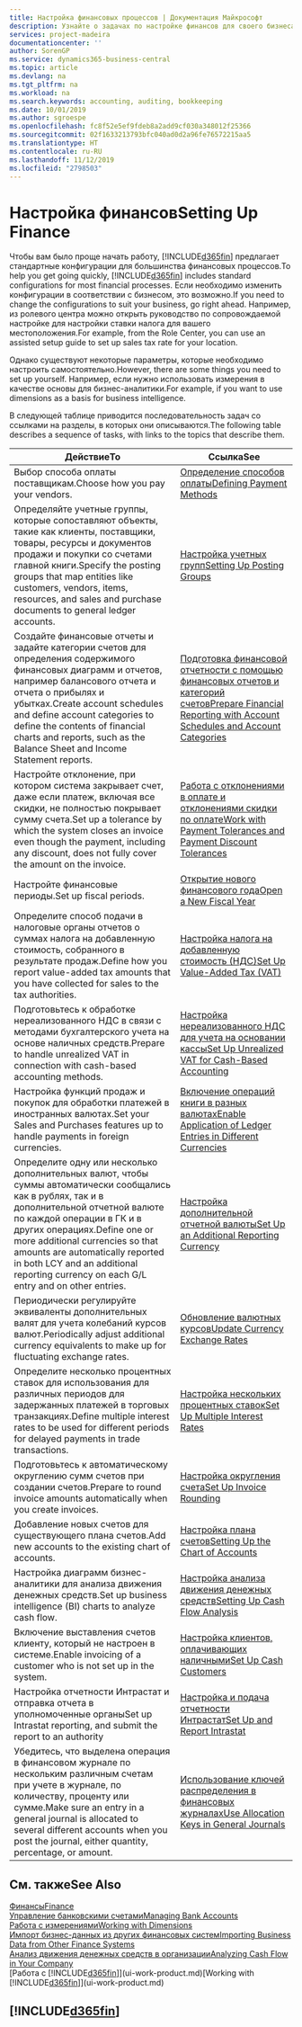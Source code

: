 ```yaml
---
title: Настройка финансовых процессов | Документация Майкрософт
description: Узнайте о задачах по настройке финансов для своего бизнеса в соответствии требованиями учет и аудита.
services: project-madeira
documentationcenter: ''
author: SorenGP
ms.service: dynamics365-business-central
ms.topic: article
ms.devlang: na
ms.tgt_pltfrm: na
ms.workload: na
ms.search.keywords: accounting, auditing, bookkeeping
ms.date: 10/01/2019
ms.author: sgroespe
ms.openlocfilehash: fc8f52e5ef9fdeb8a2add9cf030a348012f25366
ms.sourcegitcommit: 02f1633213793bfc040ad0d2a96fe76572215aa5
ms.translationtype: HT
ms.contentlocale: ru-RU
ms.lasthandoff: 11/12/2019
ms.locfileid: "2798503"
---
```

# <a name="setting-up-finance"></a><span data-ttu-id="50649-103">Настройка финансов</span><span class="sxs-lookup"><span data-stu-id="50649-103">Setting Up Finance</span></span>
<span data-ttu-id="50649-104">Чтобы вам было проще начать работу, [!INCLUDE[d365fin](includes/d365fin_md.md)] предлагает стандартные конфигурации для большинства финансовых процессов.</span><span class="sxs-lookup"><span data-stu-id="50649-104">To help you get going quickly, [!INCLUDE[d365fin](includes/d365fin_md.md)] includes standard configurations for most financial processes.</span></span> <span data-ttu-id="50649-105">Если необходимо изменить конфигурации в соответствии с бизнесом, это возможно.</span><span class="sxs-lookup"><span data-stu-id="50649-105">If you need to change the configurations to suit your business, go right ahead.</span></span> <span data-ttu-id="50649-106">Например, из ролевого центра можно открыть руководство по сопровождаемой настройке для настройки ставки налога для вашего местоположения.</span><span class="sxs-lookup"><span data-stu-id="50649-106">For example, from the Role Center, you can use an assisted setup guide to set up sales tax rate for your location.</span></span>  

<span data-ttu-id="50649-107">Однако существуют некоторые параметры, которые необходимо настроить самостоятельно.</span><span class="sxs-lookup"><span data-stu-id="50649-107">However, there are some things you need to set up yourself.</span></span> <span data-ttu-id="50649-108">Например, если нужно использовать измерения в качестве основы для бизнес-аналитики.</span><span class="sxs-lookup"><span data-stu-id="50649-108">For example, if you want to use dimensions as a basis for business intelligence.</span></span>  

<span data-ttu-id="50649-109">В следующей таблице приводится последовательность задач со ссылками на разделы, в которых они описываются.</span><span class="sxs-lookup"><span data-stu-id="50649-109">The following table describes a sequence of tasks, with links to the topics that describe them.</span></span>

| <span data-ttu-id="50649-110">Действие</span><span class="sxs-lookup"><span data-stu-id="50649-110">To</span></span> | <span data-ttu-id="50649-111">Ссылка</span><span class="sxs-lookup"><span data-stu-id="50649-111">See</span></span> |
| --- | --- |
| <span data-ttu-id="50649-112">Выбор способа оплаты поставщикам.</span><span class="sxs-lookup"><span data-stu-id="50649-112">Choose how you pay your vendors.</span></span> |[<span data-ttu-id="50649-113">Определение способов оплаты</span><span class="sxs-lookup"><span data-stu-id="50649-113">Defining Payment Methods</span></span>](finance-payment-methods.md) |
| <span data-ttu-id="50649-114">Определяйте учетные группы, которые сопоставляют объекты, такие как клиенты, поставщики, товары, ресурсы и документов продажи и покупки со счетами главной книги.</span><span class="sxs-lookup"><span data-stu-id="50649-114">Specify the posting groups that map entities like customers, vendors, items, resources, and sales and purchase documents to general ledger accounts.</span></span> |[<span data-ttu-id="50649-115">Настройка учетных групп</span><span class="sxs-lookup"><span data-stu-id="50649-115">Setting Up Posting Groups</span></span>](finance-posting-groups.md)|
|<span data-ttu-id="50649-116">Создайте финансовые отчеты и задайте категории счетов для определения содержимого финансовых диаграмм и отчетов, например балансового отчета и отчета о прибылях и убытках.</span><span class="sxs-lookup"><span data-stu-id="50649-116">Create account schedules and define account categories to define the contents of financial charts and reports, such as the Balance Sheet and Income Statement reports.</span></span>|[<span data-ttu-id="50649-117">Подготовка финансовой отчетности с помощью финансовых отчетов и категорий счетов</span><span class="sxs-lookup"><span data-stu-id="50649-117">Prepare Financial Reporting with Account Schedules and Account Categories</span></span>](bi-how-work-account-schedule.md)|
|<span data-ttu-id="50649-118">Настройте отклонение, при котором система закрывает счет, даже если платеж, включая все скидки, не полностью покрывает сумму счета.</span><span class="sxs-lookup"><span data-stu-id="50649-118">Set up a tolerance by which the system closes an invoice even though the payment, including any discount, does not fully cover the amount on the invoice.</span></span>|[<span data-ttu-id="50649-119">Работа с отклонениями в оплате и отклонениями скидки по оплате</span><span class="sxs-lookup"><span data-stu-id="50649-119">Work with Payment Tolerances and Payment Discount Tolerances</span></span>](finance-payment-tolerance-and-payment-discount-tolerance.md)|
| <span data-ttu-id="50649-120">Настройте финансовые периоды.</span><span class="sxs-lookup"><span data-stu-id="50649-120">Set up fiscal periods.</span></span> |[<span data-ttu-id="50649-121">Открытие нового финансового года</span><span class="sxs-lookup"><span data-stu-id="50649-121">Open a New Fiscal Year</span></span>](finance-how-open-new-fiscal-year.md) |
| <span data-ttu-id="50649-122">Определите способ подачи в налоговые органы отчетов о суммах налога на добавленную стоимость, собранного в результате продаж.</span><span class="sxs-lookup"><span data-stu-id="50649-122">Define how you report value-added tax amounts that you have collected for sales to the tax authorities.</span></span> |[<span data-ttu-id="50649-123">Настройка налога на добавленную стоимость (НДС)</span><span class="sxs-lookup"><span data-stu-id="50649-123">Set Up Value-Added Tax (VAT)</span></span>](finance-setup-vat.md)|
|<span data-ttu-id="50649-124">Подготовьтесь к обработке нереализованного НДС в связи с методами бухгалтерского учета на основе наличных средств.</span><span class="sxs-lookup"><span data-stu-id="50649-124">Prepare to handle unrealized VAT in connection with cash-based accounting methods.</span></span>|[<span data-ttu-id="50649-125">Настройка нереализованного НДС для учета на основании кассы</span><span class="sxs-lookup"><span data-stu-id="50649-125">Set Up Unrealized VAT for Cash-Based Accounting</span></span>](finance-setup-unrealized-vat.md)|
| <span data-ttu-id="50649-126">Настройка функций продаж и покупок для обработки платежей в иностранных валютах.</span><span class="sxs-lookup"><span data-stu-id="50649-126">Set your Sales and Purchases features up to handle payments in foreign currencies.</span></span>|[<span data-ttu-id="50649-127">Включение операций книги в разных валютах</span><span class="sxs-lookup"><span data-stu-id="50649-127">Enable Application of Ledger Entries in Different Currencies</span></span>](finance-how-enable-application-ledger-entries-different-currencies.md)
|<span data-ttu-id="50649-128">Определите одну или несколько дополнительных валют, чтобы суммы автоматически сообщались как в рублях, так и в дополнительной отчетной валюте по каждой операции в ГК и в других операциях.</span><span class="sxs-lookup"><span data-stu-id="50649-128">Define one or more additional currencies so that amounts are automatically reported in both LCY and an additional reporting currency on each G/L entry and on other entries.</span></span>|[<span data-ttu-id="50649-129">Настройка дополнительной отчетной валюты</span><span class="sxs-lookup"><span data-stu-id="50649-129">Set Up an Additional Reporting Currency</span></span>](finance-how-setup-additional-currencies.md)|
|<span data-ttu-id="50649-130">Периодически регулируйте эквиваленты дополнительных валят для учета колебаний курсов валют.</span><span class="sxs-lookup"><span data-stu-id="50649-130">Periodically adjust additional currency equivalents to make up for fluctuating exchange rates.</span></span>|[<span data-ttu-id="50649-131">Обновление валютных курсов</span><span class="sxs-lookup"><span data-stu-id="50649-131">Update Currency Exchange Rates</span></span>](finance-how-update-currencies.md)|
|<span data-ttu-id="50649-132">Определите несколько процентных ставок для использования для различных периодов для задержанных платежей в торговых транзакциях.</span><span class="sxs-lookup"><span data-stu-id="50649-132">Define multiple interest rates to be used for different periods for delayed payments in trade transactions.</span></span>|[<span data-ttu-id="50649-133">Настройка нескольких процентных ставок</span><span class="sxs-lookup"><span data-stu-id="50649-133">Set Up Multiple Interest Rates</span></span>](finance-how-to-set-up-multiple-interest-rates.md)|
|<span data-ttu-id="50649-134">Подготовьтесь к автоматическому округлению сумм счетов при создании счетов.</span><span class="sxs-lookup"><span data-stu-id="50649-134">Prepare to round invoice amounts automatically when you create invoices.</span></span>|[<span data-ttu-id="50649-135">Настройка округления счета</span><span class="sxs-lookup"><span data-stu-id="50649-135">Set Up Invoice Rounding</span></span>](finance-set-up-invoice-rounding.md)|
| <span data-ttu-id="50649-136">Добавление новых счетов для существующего плана счетов.</span><span class="sxs-lookup"><span data-stu-id="50649-136">Add new accounts to the existing chart of accounts.</span></span> |[<span data-ttu-id="50649-137">Настройка плана счетов</span><span class="sxs-lookup"><span data-stu-id="50649-137">Setting Up the Chart of Accounts</span></span>](finance-setup-chart-accounts.md) |
| <span data-ttu-id="50649-138">Настройка диаграмм бизнес-аналитики для анализа движения денежных средств.</span><span class="sxs-lookup"><span data-stu-id="50649-138">Set up business intelligence (BI) charts to analyze cash flow.</span></span> |[<span data-ttu-id="50649-139">Настройка анализа движения денежных средств</span><span class="sxs-lookup"><span data-stu-id="50649-139">Setting Up Cash Flow Analysis</span></span>](finance-setup-cash-flow-analyses.md) |
|<span data-ttu-id="50649-140">Включение выставления счетов клиенту, который не настроен в системе.</span><span class="sxs-lookup"><span data-stu-id="50649-140">Enable invoicing of a customer who is not set up in the system.</span></span>|[<span data-ttu-id="50649-141">Настройка клиентов, оплачивающих наличными</span><span class="sxs-lookup"><span data-stu-id="50649-141">Set Up Cash Customers</span></span>](finance-how-to-set-up-cash-customers.md)|
| <span data-ttu-id="50649-142">Настройка отчетности Интрастат и отправка отчета в уполномоченные органы</span><span class="sxs-lookup"><span data-stu-id="50649-142">Set up Intrastat reporting, and submit the report to an authority</span></span> | [<span data-ttu-id="50649-143">Настройка и подача отчетности Интрастат</span><span class="sxs-lookup"><span data-stu-id="50649-143">Set Up and Report Intrastat</span></span>](finance-how-setup-report-intrastat.md)|
|<span data-ttu-id="50649-144">Убедитесь, что выделена операция в финансовом журнале по нескольким различным счетам при учете в журнале, по количеству, проценту или сумме.</span><span class="sxs-lookup"><span data-stu-id="50649-144">Make sure an entry in a general journal is allocated to several different accounts when you post the journal, either quantity, percentage, or amount.</span></span>|[<span data-ttu-id="50649-145">Использование ключей распределения в финансовых журналах</span><span class="sxs-lookup"><span data-stu-id="50649-145">Use Allocation Keys in General Journals</span></span>](ui-how-use-allocation-keys-general-journals.md)|

## <a name="see-also"></a><span data-ttu-id="50649-146">См. также</span><span class="sxs-lookup"><span data-stu-id="50649-146">See Also</span></span>
[<span data-ttu-id="50649-147">Финансы</span><span class="sxs-lookup"><span data-stu-id="50649-147">Finance</span></span>](finance.md)  
[<span data-ttu-id="50649-148">Управление банковскими счетами</span><span class="sxs-lookup"><span data-stu-id="50649-148">Managing Bank Accounts</span></span>](bank-manage-bank-accounts.md)  
[<span data-ttu-id="50649-149">Работа с измерениями</span><span class="sxs-lookup"><span data-stu-id="50649-149">Working with Dimensions</span></span>](finance-dimensions.md)  
[<span data-ttu-id="50649-150">Импорт бизнес-данных из других финансовых систем</span><span class="sxs-lookup"><span data-stu-id="50649-150">Importing Business Data from Other Finance Systems</span></span>](across-import-data-configuration-packages.md)  
[<span data-ttu-id="50649-151">Анализ движения денежных средств в организации</span><span class="sxs-lookup"><span data-stu-id="50649-151">Analyzing Cash Flow in Your Company</span></span>](finance-analyze-cash-flow.md)  
<span data-ttu-id="50649-152">[Работа с [!INCLUDE[d365fin](includes/d365fin_md.md)]](ui-work-product.md)</span><span class="sxs-lookup"><span data-stu-id="50649-152">[Working with [!INCLUDE[d365fin](includes/d365fin_md.md)]](ui-work-product.md)</span></span>  

## [!INCLUDE[d365fin](includes/free_trial_md.md)]  
